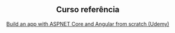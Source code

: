 <h2 align="center"> Curso referência </h2> 
<a align="center" href="https://www.udemy.com/course/build-an-app-with-aspnet-core-and-angular-from-scratch/"><p> Build an app with ASPNET Core and Angular from scratch (Udemy)</p> </a>
